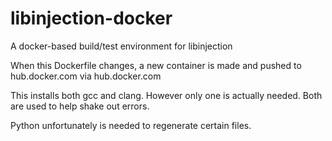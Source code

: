 # libinjection-docker
A docker-based build/test environment for libinjection

When this Dockerfile changes, a new container is made and pushed to
hub.docker.com via hub.docker.com

This installs both gcc and clang.  However only one is actually
needed.  Both are used to help shake out errors.

Python unfortunately is needed to regenerate certain files.

